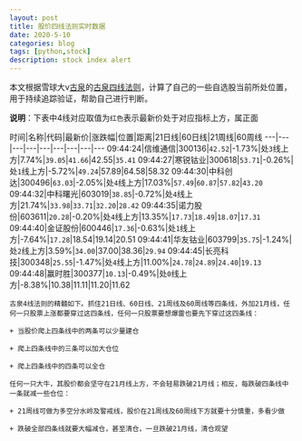 ```yaml
---
layout: post
title: 股价四线法则实时数据
date: 2020-5-10
categories: blog
tags: [python,stock]
description: stock index alert
---
```



本文根据雪球大v[古泉](https://xueqiu.com/u/7148646888)的[古泉四线法则](https://xueqiu.com/7148646888/130498192)，计算了自己的一些自选股当前所处位置，用于持续追踪验证，帮助自己进行判断。

**说明**：下表中4线对应取值为`红色`表示最新价处于对应指标上方，属正面

时间|名称|代码|最新价|涨跌幅|位置|距离|21日线|60日线|21周线|60周线
---|---|---|---|---|---|---|---|---
09:44:24|信维通信|300136|`42.52`|-1.73%|处`3`线上方|7.74%|`39.05`|`41.66`|42.55|`35.41`
09:44:27|寒锐钴业|300618|`53.71`|-0.26%|处`1`线上方|-5.72%|`49.24`|57.89|64.58|58.32
09:44:30|中科创达|300496|`63.03`|-2.05%|处`4`线上方|17.03%|`57.49`|`60.87`|`57.82`|`43.20`
09:44:32|中科曙光|603019|`38.85`|-0.72%|处`4`线上方|21.74%|`33.98`|`33.71`|`32.20`|`28.42`
09:44:35|诺力股份|603611|`20.28`|-0.20%|处`4`线上方|13.35%|`17.73`|`18.49`|`18.07`|`17.31`
09:44:40|金证股份|600446|`17.36`|-0.63%|处`1`线上方|-7.64%|`17.28`|18.54|19.14|20.51
09:44:41|华友钴业|603799|`35.75`|-1.24%|处`2`线上方|3.59%|`34.00`|37.00|38.36|`29.94`
09:44:45|长亮科技|300348|`25.55`|-1.47%|处`4`线上方|11.00%|`24.78`|`24.89`|`24.40`|`19.13`
09:44:48|赢时胜|300377|`10.13`|-0.49%|处`0`线上方|-8.38%|10.38|11.11|11.20|11.62

```
古泉4线法则的精髓如下。抓住21日线、60日线、21周线及60周线等四条线，外加21月线，任何一只股票上涨都要穿过这四条线，任何一只股票要想爆雷也要先下穿过这四条线：

+ 当股价爬上四条线中的两条可以少量建仓

+ 爬上四条线中的三条可以加大仓位

+ 爬上四条线中的四条可以全仓

任何一只大牛，其股价都会坚守在21月线上方，不会轻易跌破21月线；相反，每跌破四条线中一条就减一些仓位：

+ 21周线可做为多空分水岭及警戒线，股价在21周线及60周线下方就要十分慎重，多看少做

+ 跌破全部四条线就要大幅减仓，甚至清仓，一旦跌破21月线，清仓观望
```
